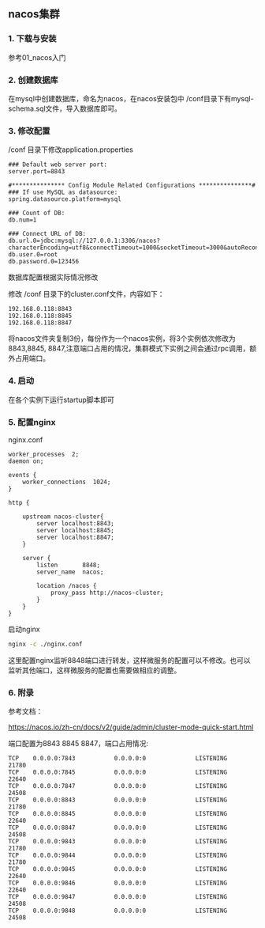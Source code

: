 ## nacos集群

### 1. 下载与安装

参考01_nacos入门

### 2. 创建数据库

在mysql中创建数据库，命名为nacos，在nacos安装包中 /conf目录下有mysql-schema.sql文件，导入数据库即可。

### 3. 修改配置

/conf 目录下修改application.properties

```properties
### Default web server port:
server.port=8843

#*************** Config Module Related Configurations ***************#
### If use MySQL as datasource:
spring.datasource.platform=mysql

### Count of DB:
db.num=1

### Connect URL of DB:
db.url.0=jdbc:mysql://127.0.0.1:3306/nacos?characterEncoding=utf8&connectTimeout=1000&socketTimeout=3000&autoReconnect=true&useUnicode=true&useSSL=false&serverTimezone=UTC
db.user.0=root
db.password.0=123456
```

数据库配置根据实际情况修改



修改 /conf 目录下的cluster.conf文件，内容如下：

```properties
192.168.0.118:8843
192.168.0.118:8845
192.168.0.118:8847
```

将nacos文件夹复制3份，每份作为一个nacos实例，将3个实例依次修改为8843,8845, 8847,注意端口占用的情况，集群模式下实例之间会通过rpc调用，额外占用端口。



### 4. 启动

在各个实例下运行startup脚本即可



### 5. 配置nginx



nginx.conf

```nginx
worker_processes  2;
daemon on;

events {
    worker_connections  1024;
}

http {
  
	upstream nacos-cluster{
		server localhost:8843;
		server localhost:8845;
		server localhost:8847;
	}

    server {
        listen       8848;
        server_name  nacos;

        location /nacos {
            proxy_pass http://nacos-cluster;
        }
	}
}
```

启动nginx 

```bash
nginx -c ./nginx.conf
```



这里配置nginx监听8848端口进行转发，这样微服务的配置可以不修改。也可以监听其他端口，这样微服务的配置也需要做相应的调整。



### 6. 附录



参考文档：

https://nacos.io/zh-cn/docs/v2/guide/admin/cluster-mode-quick-start.html



端口配置为8843 8845 8847，端口占用情况:

    TCP    0.0.0.0:7843           0.0.0.0:0              LISTENING       21780
    TCP    0.0.0.0:7845           0.0.0.0:0              LISTENING       22640
    TCP    0.0.0.0:7847           0.0.0.0:0              LISTENING       24508
    TCP    0.0.0.0:8843           0.0.0.0:0              LISTENING       21780
    TCP    0.0.0.0:8845           0.0.0.0:0              LISTENING       22640
    TCP    0.0.0.0:8847           0.0.0.0:0              LISTENING       24508
    TCP    0.0.0.0:9843           0.0.0.0:0              LISTENING       21780
    TCP    0.0.0.0:9844           0.0.0.0:0              LISTENING       21780
    TCP    0.0.0.0:9845           0.0.0.0:0              LISTENING       22640
    TCP    0.0.0.0:9846           0.0.0.0:0              LISTENING       22640
    TCP    0.0.0.0:9847           0.0.0.0:0              LISTENING       24508
    TCP    0.0.0.0:9848           0.0.0.0:0              LISTENING       24508



